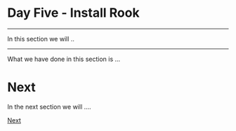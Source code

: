# Day Five - Install Rook

---

In this section we will ..

---





What we have done in this section is ...


# Next

In the next section we will ....

[Next](05-04.md)